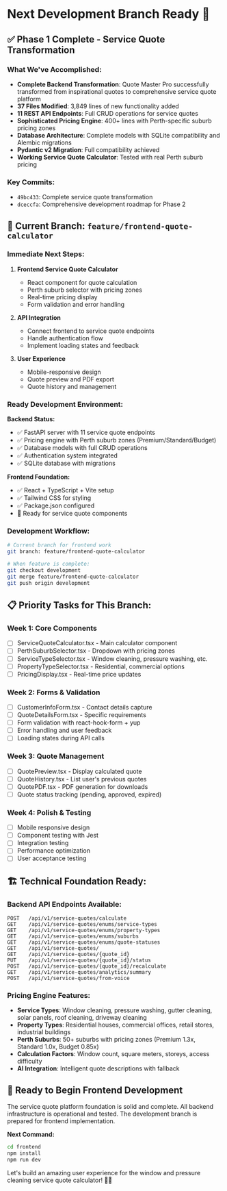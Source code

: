 # Next Development Branch Ready 🚀

## ✅ **Phase 1 Complete - Service Quote Transformation**

### What We've Accomplished:
- **Complete Backend Transformation**: Quote Master Pro successfully transformed from inspirational quotes to comprehensive service quote platform
- **37 Files Modified**: 3,849 lines of new functionality added
- **11 REST API Endpoints**: Full CRUD operations for service quotes
- **Sophisticated Pricing Engine**: 400+ lines with Perth-specific suburb pricing zones
- **Database Architecture**: Complete models with SQLite compatibility and Alembic migrations
- **Pydantic v2 Migration**: Full compatibility achieved
- **Working Service Quote Calculator**: Tested with real Perth suburb pricing

### Key Commits:
- `49bc433`: Complete service quote transformation 
- `dceccfa`: Comprehensive development roadmap for Phase 2

## 🎯 **Current Branch: `feature/frontend-quote-calculator`**

### Immediate Next Steps:
1. **Frontend Service Quote Calculator**
   - React component for quote calculation
   - Perth suburb selector with pricing zones
   - Real-time pricing display
   - Form validation and error handling

2. **API Integration**
   - Connect frontend to service quote endpoints
   - Handle authentication flow
   - Implement loading states and feedback

3. **User Experience**
   - Mobile-responsive design
   - Quote preview and PDF export
   - Quote history and management

### Ready Development Environment:

**Backend Status:**
- ✅ FastAPI server with 11 service quote endpoints
- ✅ Pricing engine with Perth suburb zones (Premium/Standard/Budget)
- ✅ Database models with full CRUD operations
- ✅ Authentication system integrated
- ✅ SQLite database with migrations

**Frontend Foundation:**
- ✅ React + TypeScript + Vite setup
- ✅ Tailwind CSS for styling
- ✅ Package.json configured
- 🔄 Ready for service quote components

### Development Workflow:
```bash
# Current branch for frontend work
git branch: feature/frontend-quote-calculator

# When feature is complete:
git checkout development
git merge feature/frontend-quote-calculator
git push origin development
```

## 📋 **Priority Tasks for This Branch:**

### Week 1: Core Components
- [ ] ServiceQuoteCalculator.tsx - Main calculator component
- [ ] PerthSuburbSelector.tsx - Dropdown with pricing zones  
- [ ] ServiceTypeSelector.tsx - Window cleaning, pressure washing, etc.
- [ ] PropertyTypeSelector.tsx - Residential, commercial options
- [ ] PricingDisplay.tsx - Real-time price updates

### Week 2: Forms & Validation
- [ ] CustomerInfoForm.tsx - Contact details capture
- [ ] QuoteDetailsForm.tsx - Specific requirements
- [ ] Form validation with react-hook-form + yup
- [ ] Error handling and user feedback
- [ ] Loading states during API calls

### Week 3: Quote Management
- [ ] QuotePreview.tsx - Display calculated quote
- [ ] QuoteHistory.tsx - List user's previous quotes
- [ ] QuotePDF.tsx - PDF generation for downloads
- [ ] Quote status tracking (pending, approved, expired)

### Week 4: Polish & Testing
- [ ] Mobile responsive design
- [ ] Component testing with Jest
- [ ] Integration testing
- [ ] Performance optimization
- [ ] User acceptance testing

## 🏗️ **Technical Foundation Ready:**

### Backend API Endpoints Available:
```
POST   /api/v1/service-quotes/calculate
GET    /api/v1/service-quotes/enums/service-types  
GET    /api/v1/service-quotes/enums/property-types
GET    /api/v1/service-quotes/enums/suburbs
GET    /api/v1/service-quotes/enums/quote-statuses
GET    /api/v1/service-quotes/
GET    /api/v1/service-quotes/{quote_id}
PUT    /api/v1/service-quotes/{quote_id}/status
POST   /api/v1/service-quotes/{quote_id}/recalculate
GET    /api/v1/service-quotes/analytics/summary
POST   /api/v1/service-quotes/from-voice
```

### Pricing Engine Features:
- **Service Types**: Window cleaning, pressure washing, gutter cleaning, solar panels, roof cleaning, driveway cleaning
- **Property Types**: Residential houses, commercial offices, retail stores, industrial buildings
- **Perth Suburbs**: 50+ suburbs with pricing zones (Premium 1.3x, Standard 1.0x, Budget 0.85x)
- **Calculation Factors**: Window count, square meters, storeys, access difficulty
- **AI Integration**: Intelligent quote descriptions with fallback

## 🎉 **Ready to Begin Frontend Development**

The service quote platform foundation is solid and complete. All backend infrastructure is operational and tested. The development branch is prepared for frontend implementation.

**Next Command:**
```bash
cd frontend
npm install
npm run dev
```

Let's build an amazing user experience for the window and pressure cleaning service quote calculator! 🚀✨
